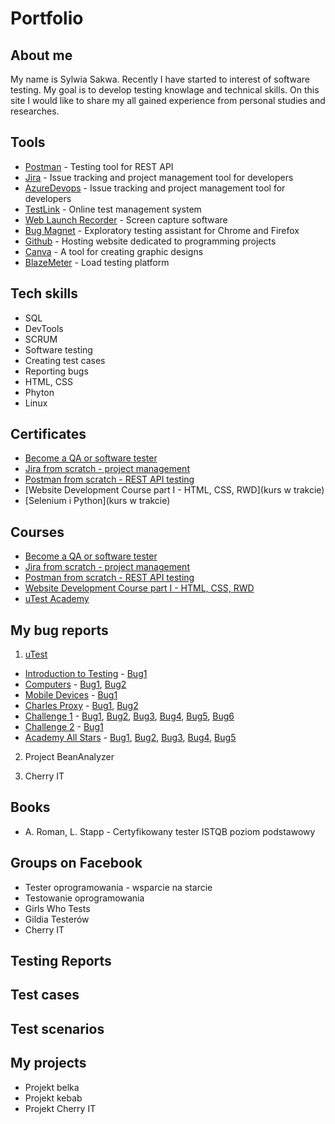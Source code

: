 # Portfolio

## About me

My name is Sylwia Sakwa. Recently I have started to interest of software testing. My goal is to develop testing knowlage and technical skills. On this site I would like to share my all gained experience from personal studies and researches.

## Tools
* [Postman](https://www.postman.com) - Testing tool for REST API
* [Jira](https://www.atlassian.com/software/jira0) - Issue tracking and project management tool for developers
* [AzureDevops](https://azure.microsoft.com/pl-pl/products/devops/#overview) - Issue tracking and project management tool for developers
* [TestLink](https://testlink.org/) - Online test management system
* [Web Launch Recorder](https://screencast-o-matic.com/screen-recorder) - Screen capture software
* [Bug Magnet](https://chrome.google.com/webstore/detail/bug-magnet/efhedldbjahpgjcneebmbolkalbhckfi?hl=pl) - Exploratory testing assistant for Chrome and Firefox
* [Github](https://github.com/) - Hosting website dedicated to programming projects
* [Canva](https://www.canva.com/) - A tool for creating graphic designs
* [BlazeMeter](https://www.blazemeter.com/) - Load testing platform

## Tech skills

* SQL
* DevTools
* SCRUM
* Software testing
* Creating test cases
* Reporting bugs
* HTML, CSS
* Phyton
* Linux

## Certificates

* [Become a QA or software tester](https://www.udemy.com/certificate/UC-c2c66487-fa4b-4e97-936d-449274b35055/)
* [Jira from scratch - project management](https://www.udemy.com/certificate/UC-20d54e62-1c30-4e89-afc1-ea4109db748f/)
* [Postman from scratch - REST API testing](https://www.udemy.com/certificate/UC-bd9b4ac1-0f5e-45f9-b028-e682cc4bc1e9/)
* [Website Development Course part I - HTML, CSS, RWD](kurs w trakcie)
* [Selenium i Python](kurs w trakcie)

## Courses

* [Become a QA or software tester](https://www.udemy.com/course/zostan-qa-od-zera/)
* [Jira from scratch - project management](https://www.udemy.com/course/kurs-jira-od-podstaw-zarzadzanie-projektami/)
* [Postman from scratch - REST API testing](https://www.udemy.com/course/postman-od-podstaw-testowanie-rest-api/)
* [Website Development Course part I - HTML, CSS, RWD](https://www.udemy.com/course/od-zera-do-front-end-developera-cz1/)
* [uTest Academy](https://utest.com)

## My bug reports

1. [uTest](https://drive.google.com/drive/u/0/folders/1WpumTu7134zbpF_lAPPzTeuv9pAlYLL_)
* [Introduction to Testing](https://drive.google.com/drive/u/0/folders/1qRtKuNh_ZkpcvuJVhAHUMP1UxEXn0lWC) - [Bug1](https://drive.google.com/file/d/1anQlbIaiIZMNCzsq_0_Aaz3dDqRWsBME/view)
* [Computers](https://drive.google.com/drive/u/0/folders/1L3gybyYXGvvzMfIL4HK9-UQL9tV0LtmP) - [Bug1](https://drive.google.com/file/d/1ON_zWC_p0c362YqQr-Dhg_cxtWttUxP2/view?usp=sharing), [Bug2](https://drive.google.com/file/d/1ON_zWC_p0c362YqQr-Dhg_cxtWttUxP2/view?usp=sharing)
* [Mobile Devices](https://drive.google.com/drive/u/0/folders/1lsq30dzI1CQwgSqQ-4LaJK3BrweQ-TQm) - [Bug1](https://drive.google.com/file/d/1f0MYk1zX_R6oyairUI1ZUJLHLC-yLjju/view?usp=share_link)
* [Charles Proxy](https://drive.google.com/drive/u/0/folders/1-IDYIHBXM-4vy_1xYtcRID20FgIjqrVo) - [Bug1](https://drive.google.com/file/d/1tTXmxI4fnAvUsDkd9cUrWV9cmGwYgrZq/view?usp=share_link), [Bug2](https://drive.google.com/file/d/1Tf5dsiI703hAq_OPDJSwA9WZQsuCyI45/view?usp=share_link)
* [Challenge 1](https://drive.google.com/drive/u/0/folders/17xMY9a7ZRA2ClvKe7plYo2f49es6imZE) - [Bug1](https://drive.google.com/file/d/1i2OpIC1iXbjv6KHHvF5rJN0zgAWaOoY-/view?usp=share_link), [Bug2](https://drive.google.com/file/d/1wXFuWq64F7NKyi5WOXjbX_e_UQU42rnU/view?usp=share_link), [Bug3](https://drive.google.com/file/d/1qrgxLTG9E15o29ZaxNnWbpnbk4-Gk181/view?usp=share_link), [Bug4](https://drive.google.com/file/d/1nDtSE_ZciQGoPyraARCDTHKin8GhbvtY/view?usp=share_link), [Bug5](https://drive.google.com/file/d/1dwqFS0KIrQJzl3Z2yXwOxQQn5eg_hTj3/view?usp=share_link), [Bug6](https://drive.google.com/file/d/17GD85grJV9iM6SCK3vZ3JlkHvXxzzZU7/view?usp=share_link)
* [Challenge 2](https://drive.google.com/drive/u/0/folders/1L7jYV64_VBDCbYrOfJFhCNunKbarV4v6) - [Bug1](https://drive.google.com/drive/u/0/folders/1L7jYV64_VBDCbYrOfJFhCNunKbarV4v6)
* [Academy All Stars](https://drive.google.com/drive/u/0/folders/1mebFJ4xMoD5-_EmcSEYpfjn4NxpB7BA9) - [Bug1](https://drive.google.com/file/d/1F5i8VWDimvFtjuHsbdCMDlTpz1pIidXV/view?usp=share_link), [Bug2](https://drive.google.com/file/d/1eLgycJZhYvArOW4Kv5jV7a7VwKakWBiB/view?usp=share_link), [Bug3](https://drive.google.com/file/d/1zLnL8MTAmB6PSQxId29qXqm-eCISmd6o/view?usp=share_link), [Bug4](https://drive.google.com/file/d/1izd4qJeN05EWx4xNq-imvvF9tTxkaWMh/view?usp=share_link), [Bug5](https://drive.google.com/file/d/1N9nW8zJXJ7B2_v8YBjKATXHmJmZhSRsV/view?usp=share_link)

2. Project BeanAnalyzer

3. Cherry IT


## Books

* A. Roman, L. Stapp - Certyfikowany tester ISTQB poziom podstawowy

## Groups on Facebook

* Tester oprogramowania - wsparcie na starcie
* Testowanie oprogramowania
* Girls Who Tests
* Gildia Testerów
* Cherry IT




## Testing Reports

## Test cases

## Test scenarios

## My projects

* Projekt belka 
* Projekt kebab 
* Projekt Cherry IT 


